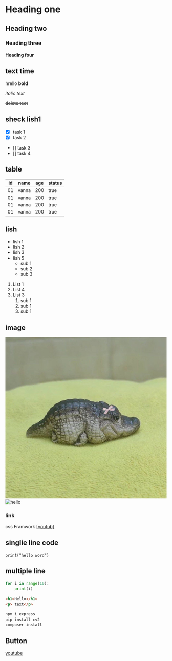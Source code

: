 # Heading one
## Heading two
### Heading three
#### Heading four

## text time
hrello **bold**

*italic text*

~~delete tect~~
## sheck lish1

- [X] task 1
- [X] task 2
- [] task 3
- [] task 4

## table
|id | name | age | status |
|---|------|-----|--------|
|01 |vanna |200  | true   |
|01 |vanna |200  | true   |
|01 |vanna |200  | true   |
|01 |vanna |200  | true   |

## lish
- lish  1 
- lish   2
- lish   3
- lish   5
    - sub 1
    - sub 2
    - sub 3

1. List 1
2. List 4
3. List 3
    1. sub 1
    3. sub 1
    3. sub 1

## image 
![vich](image.png)
![hello](image-1.png)

### link
css Framwork [[youtub]](https://www.youtube.com/)


## singlie line code
`print("hello word")`

## multiple line
```python
for i in range(10):
    print(i)
```
```html
<h1>Hello</h1>
<p> text</p>
```
```bash
npm i express
pip install cv2
composer install
```

## Button

<a href="https://www.youtube.com/" target="_blank">youtube</a>